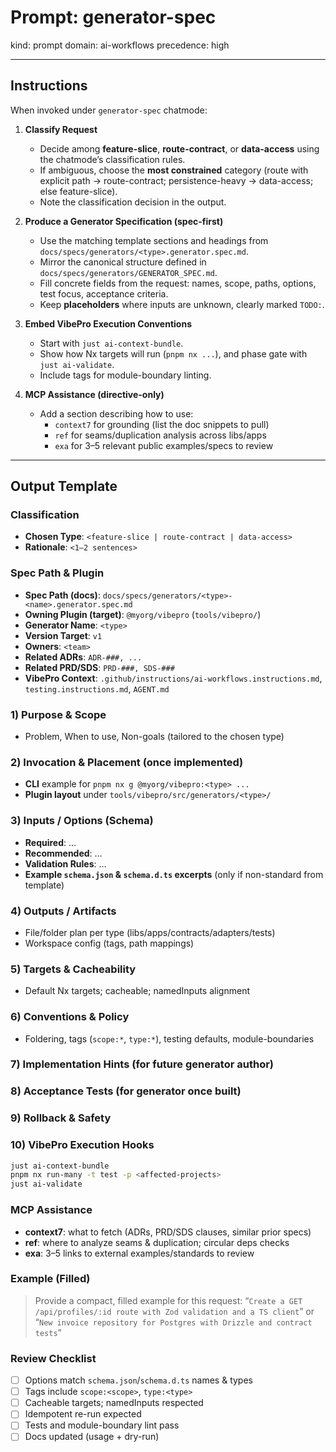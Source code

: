 # Prompt: generator-spec

kind: prompt
domain: ai-workflows
precedence: high

---

## Instructions

When invoked under `generator-spec` chatmode:

1. **Classify Request**

   - Decide among **feature-slice**, **route-contract**, or **data-access** using the chatmode’s classification rules.
   - If ambiguous, choose the **most constrained** category (route with explicit path → route-contract; persistence-heavy → data-access; else feature-slice).
   - Note the classification decision in the output.

2. **Produce a Generator Specification (spec-first)**

   - Use the matching template sections and headings from `docs/specs/generators/<type>.generator.spec.md`.
   - Mirror the canonical structure defined in `docs/specs/generators/GENERATOR_SPEC.md`.
   - Fill concrete fields from the request: names, scope, paths, options, test focus, acceptance criteria.
   - Keep **placeholders** where inputs are unknown, clearly marked `TODO:`.

3. **Embed VibePro Execution Conventions**

   - Start with `just ai-context-bundle`.
   - Show how Nx targets will run (`pnpm nx ...`), and phase gate with `just ai-validate`.
   - Include tags for module-boundary linting.

4. **MCP Assistance (directive-only)**
   - Add a section describing how to use:
     - `context7` for grounding (list the doc snippets to pull)
     - `ref` for seams/duplication analysis across libs/apps
     - `exa` for 3–5 relevant public examples/specs to review

---

## Output Template

### Classification

- **Chosen Type**: `<feature-slice | route-contract | data-access>`
- **Rationale**: `<1–2 sentences>`

### Spec Path & Plugin

- **Spec Path (docs)**: `docs/specs/generators/<type>-<name>.generator.spec.md`
- **Owning Plugin (target)**: `@myorg/vibepro` (`tools/vibepro/`)
- **Generator Name**: `<type>`
- **Version Target**: `v1`
- **Owners**: `<team>`
- **Related ADRs**: `ADR-###, ...`
- **Related PRD/SDS**: `PRD-###, SDS-###`
- **VibePro Context**: `.github/instructions/ai-workflows.instructions.md`, `testing.instructions.md`, `AGENT.md`

### 1) Purpose & Scope

- Problem, When to use, Non-goals (tailored to the chosen type)

### 2) Invocation & Placement (once implemented)

- **CLI** example for `pnpm nx g @myorg/vibepro:<type> ...`
- **Plugin layout** under `tools/vibepro/src/generators/<type>/`

### 3) Inputs / Options (Schema)

- **Required**: …
- **Recommended**: …
- **Validation Rules**: …
- **Example `schema.json` & `schema.d.ts` excerpts** (only if non-standard from template)

### 4) Outputs / Artifacts

- File/folder plan per type (libs/apps/contracts/adapters/tests)
- Workspace config (tags, path mappings)

### 5) Targets & Cacheability

- Default Nx targets; cacheable; namedInputs alignment

### 6) Conventions & Policy

- Foldering, tags (`scope:*`, `type:*`), testing defaults, module-boundaries

### 7) Implementation Hints (for future generator author)

### 8) Acceptance Tests (for generator once built)

### 9) Rollback & Safety

### 10) VibePro Execution Hooks

```bash
just ai-context-bundle
pnpm nx run-many -t test -p <affected-projects>
just ai-validate
```

### MCP Assistance

- **context7**: what to fetch (ADRs, PRD/SDS clauses, similar prior specs)
- **ref**: where to analyze seams & duplication; circular deps checks
- **exa**: 3–5 links to external examples/standards to review

### Example (Filled)

> Provide a compact, filled example for this request:
> “`Create a GET /api/profiles/:id route with Zod validation and a TS client`”
> or
> “`New invoice repository for Postgres with Drizzle and contract tests`”

### Review Checklist

- [ ] Options match `schema.json`/`schema.d.ts` names & types
- [ ] Tags include `scope:<scope>`, `type:<type>`
- [ ] Cacheable targets; namedInputs respected
- [ ] Idempotent re-run expected
- [ ] Tests and module-boundary lint pass
- [ ] Docs updated (usage + dry-run)
